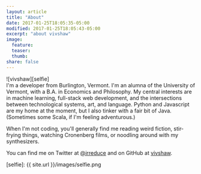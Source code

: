 ```yaml
---
layout: article
title: "About"
date: 2017-01-25T18:05:35-05:00
modified: 2017-01-25T18:05:43-05:00
excerpt: "about vivshaw"
image:
  feature:
  teaser:
  thumb:
share: false
---
```


<div class="pull-right" markdown="span">
![vivshaw][selfie]
</div>
I'm a developer from Burlington, Vermont. I'm an alumna of the University of Vermont, with a B.A. in Economics and Philosophy. My central interests are in machine learning, full-stack web development, and the intersections between technological systems, art, and language. Python and Javascript are my home at the moment, but I also tinker with a fair bit of Java. (Sometimes some Scala, if I'm feeling adventurous.)

When I'm not coding, you'll generally find me reading weird fiction, stir-frying things, watching Cronenberg films, or noodling around with my synthesizers.

You can find me on Twitter at [@irreduce](https://twitter.com/irreduce) and on GitHub at [vivshaw](https://github.com/vivshaw).

[selfie]: {{ site.url }}/images/selfie.png